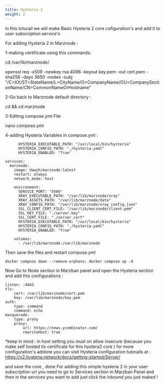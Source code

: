 ```yaml
---
title: Hysteria 2
weight: 2
---
```

in this toturail we will make Basic Hysteria 2 core cofiguration's and add it to user subscription service's

For adding Hysteria 2 in Marznode :

1-making certificate using this commands:

cd /var/lib/marznode/

openssl req -x509 -newkey rsa:4096 -keyout key.pem -out cert.pem -sha256 -days 3650 -nodes -subj "/C=XX/ST=StateName/L=CityName/O=CompanyName/OU=CompanySectionName/CN=CommonNameOrHostname"

2-Go back to Marznode default directory :

cd && cd marznode

3-Editing compose.yml File

nano compose.yml

4-adding Hysteria Variables in compose.yml :

```   
      HYSTERIA_EXECUTABLE_PATH: "/usr/local/bin/hysteria"
      HYSTERIA_CONFIG_PATH: "./hysteria.yaml"
      HYSTERIA_ENABLED: "True"
```

```
services:
  marznode:
    image: dawsh/marznode:latest
    restart: always
    network_mode: host

    environment:
      SERVICE_PORT: "5566"
      XRAY_EXECUTABLE_PATH: "/var/lib/marznode/xray"
      XRAY_ASSETS_PATH: "/var/lib/marznode/data"
      XRAY_CONFIG_PATH: "/var/lib/marznode/xray_config.json"
      SSL_CLIENT_CERT_FILE: "/var/lib/marznode/client.pem"
      SSL_KEY_FILE: "./server.key"
      SSL_CERT_FILE: "./server.cert"
      HYSTERIA_EXECUTABLE_PATH: "/usr/local/bin/hysteria"
      HYSTERIA_CONFIG_PATH: "./hysteria.yaml"
      HYSTERIA_ENABLED: "True"

    volumes:
      - /var/lib/marznode:/var/lib/marznode
```

Then save the files and restart compose.yml

```docker compose down --remove-orphans; docker compose up -d```

Now Go to Node section in Marzban panel and open the Hysteria section and add this configurations :
```
listen: :4443
tls:
    cert: /var/lib/marznode/cert.pem
    key: /var/lib/marznode/key.pem
auth:
    type: command
    command: echo
masquerade:
    type: proxy
    proxy:
        url: https://news.ycombinator.com/
        rewriteHost: true
```

*keep in mind : in host setting you must on allow insecure (because you make self hosted tls certificate for this hystera2 core ) for more configuration's addone you can visit Hysteria configuration tutorails at : https://v2.hysteria.network/docs/getting-started/Server/

and save the core , done For adding this simple hysteria 2 in your user subscription url you need to go to Services section in Marzban Panel and then in the services you want to add just click the inbound you just maked !
